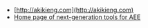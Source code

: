* [http://akikieng.com](http://akikieng.com)
* [Home page of next-generation tools for AEE](https://akikieng.github.io/ng-home)
